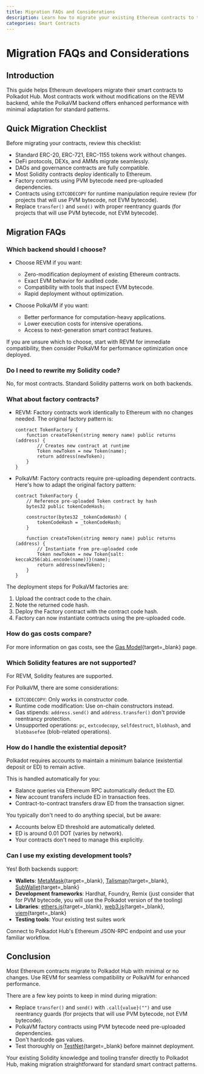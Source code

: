 ```yaml
---
title: Migration FAQs and Considerations
description: Learn how to migrate your existing Ethereum contracts to the Polkadot Hub using REVM and PolkaVM.
categories: Smart Contracts
---
```


# Migration FAQs and Considerations

## Introduction

This guide helps Ethereum developers migrate their smart contracts to Polkadot Hub. Most contracts work without modifications on the REVM backend, while the PolkaVM backend offers enhanced performance with minimal adaptation for standard patterns.

## Quick Migration Checklist

Before migrating your contracts, review this checklist:

- Standard ERC-20, ERC-721, ERC-1155 tokens work without changes.
- DeFi protocols, DEXs, and AMMs migrate seamlessly.
- DAOs and governance contracts are fully compatible.
- Most Solidity contracts deploy identically to Ethereum.
- Factory contracts using PVM bytecode need pre-uploaded dependencies.
- Contracts using `EXTCODECOPY` for runtime manipulation require review (for projects that will use PVM bytecode, not EVM bytecode).
- Replace `transfer()` and `send()` with proper reentrancy guards (for projects that will use PVM bytecode, not EVM bytecode).

## Migration FAQs

### Which backend should I choose?

- Choose REVM if you want:

    - Zero-modification deployment of existing Ethereum contracts.
    - Exact EVM behavior for audited code.
    - Compatibility with tools that inspect EVM bytecode.
    - Rapid deployment without optimization.

- Choose PolkaVM if you want:

    - Better performance for computation-heavy applications.
    - Lower execution costs for intensive operations.
    - Access to next-generation smart contract features.

If you are unsure which to choose, start with REVM for immediate compatibility, then consider PolkaVM for performance optimization once deployed.

### Do I need to rewrite my Solidity code?

No, for most contracts. Standard Solidity patterns work on both backends.

### What about factory contracts?

- REVM: Factory contracts work identically to Ethereum with no changes needed. The original factory pattern is:

    ```solidity
    contract TokenFactory {
        function createToken(string memory name) public returns (address) {
            // Creates new contract at runtime
            Token newToken = new Token(name);
            return address(newToken);
        }
    }
    ```

- PolkaVM: Factory contracts require pre-uploading dependent contracts. Here's how to adapt the original factory pattern:

    ```solidity
    contract TokenFactory {
        // Reference pre-uploaded Token contract by hash
        bytes32 public tokenCodeHash;
        
        constructor(bytes32 _tokenCodeHash) {
            tokenCodeHash = _tokenCodeHash;
        }
        
        function createToken(string memory name) public returns (address) {
            // Instantiate from pre-uploaded code
            Token newToken = new Token{salt: keccak256(abi.encode(name))}(name);
            return address(newToken);
        }
    }
    ```

The deployment steps for PolkaVM factories are:

1. Upload the contract code to the chain.
2. Note the returned code hash.
3. Deploy the Factory contract with the contract code hash.
4. Factory can now instantiate contracts using the pre-uploaded code.

### How do gas costs compare?

For more information on gas costs, see the [Gas Model](/smart-contracts/for-eth-devs/gas-model){target=\_blank} page.

### Which Solidity features are not supported?

For REVM, Solidity features are supported. 

For PolkaVM, there are some considerations:

- `EXTCODECOPY`: Only works in constructor code.
- Runtime code modification: Use on-chain constructors instead.
- Gas stipends: `address.send()` and `address.transfer()` don't provide reentrancy protection.
- Unsupported operations: `pc`, `extcodecopy`, `selfdestruct`, `blobhash`, and `blobbasefee` (blob-related operations).

### How do I handle the existential deposit?

Polkadot requires accounts to maintain a minimum balance (existential deposit or ED) to remain active.

This is handled automatically for you:

- Balance queries via Ethereum RPC automatically deduct the ED.
- New account transfers include ED in transaction fees.
- Contract-to-contract transfers draw ED from the transaction signer.

You typically don't need to do anything special, but be aware:

- Accounts below ED threshold are automatically deleted.
- ED is around 0.01 DOT (varies by network).
- Your contracts don't need to manage this explicitly.

### Can I use my existing development tools?

Yes! Both backends support:

- **Wallets**: [MetaMask](https://metamask.io/){target=\_blank}, [Talisman](https://talisman.xyz/){target=\_blank}, [SubWallet](https://www.subwallet.app/){target=\_blank}
- **Development frameworks**: Hardhat, Foundry, Remix (just consider that for PVM bytecode, you will use the Polkadot version of the tooling)
- **Libraries**: [ethers.js](/smart-contracts/libraries/ethers-js/){target=\_blank}, [web3.js](/smart-contracts/libraries/web3-js/){target=\_blank}, [viem](/smart-contracts/libraries/viem/){target=\_blank}
- **Testing tools**: Your existing test suites work

Connect to Polkadot Hub's Ethereum JSON-RPC endpoint and use your familiar workflow.

## Conclusion

Most Ethereum contracts migrate to Polkadot Hub with minimal or no changes. Use REVM for seamless compatibility or PolkaVM for enhanced performance.

There are a few key points to keep in mind during migration:

- Replace `transfer()` and `send()` with `.call{value}("")` and use reentrancy guards (for projects that will use PVM bytecode, not EVM bytecode).
- PolkaVM factory contracts using PVM bytecode need pre-uploaded dependencies.
- Don't hardcode gas values.
- Test thoroughly on [TestNet](/smart-contracts/connect/#__tabbed_1_1){target=\_blank} before mainnet deployment.

Your existing Solidity knowledge and tooling transfer directly to Polkadot Hub, making migration straightforward for standard smart contract patterns.
